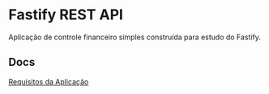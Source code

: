 # Fastify REST API

Aplicação de controle financeiro simples construída para estudo do Fastify.

## Docs
[Requisitos da Aplicação](./docs/requirements.md)
